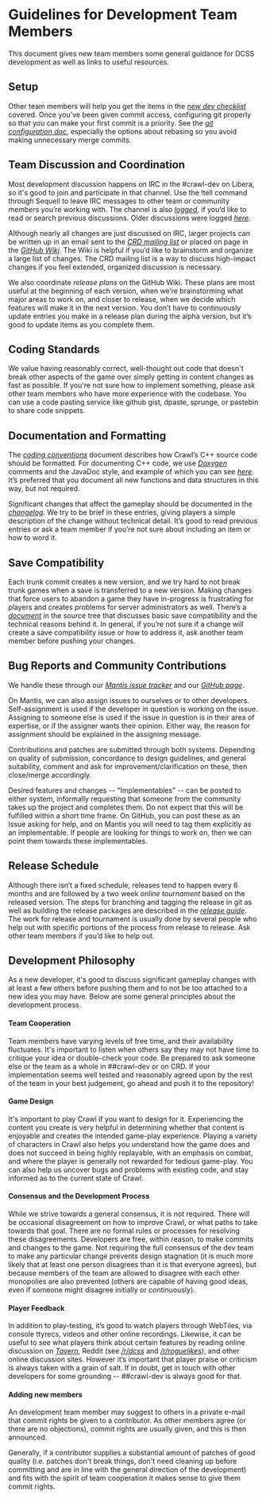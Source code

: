 # Guidelines for Development Team Members

This document gives new team members some general guidance for DCSS development as well as links to useful resources.

## Setup

Other team members will help you get the items in the [*new dev
checklist*](../team/new_dev_checklist.txt) covered. Once you’ve been given
commit access, configuring git properly so that you can make your first commit
is a priority. See the [*git configuration doc*](../git/config.txt), especially
the options about rebasing so you avoid making unnecessary merge commits.

## Team Discussion and Coordination

Most development discussion happens on IRC in the \#crawl-dev on Libera, so
it's good to join and participate in that channel. Use the !tell command
through Sequell to leave IRC messages to other team or community members you’re
working with. The channel is also
[*logged*](http://crawl.akrasiac.org/logs/cheibriados/), if you’d like to read
or search previous discussions. Older discussions were logged
[*here*](http://s-z.org/crawl-dev/#).

Although nearly all changes are just discussed on IRC, larger projects can be
written up in an email sent to the [*CRD mailing
list*](http://sourceforge.net/p/crawl-ref/mailman/crawl-ref-discuss/) or placed
on page in the [*GitHub Wiki*](https://github.com/crawl/crawl/wiki). The
Wiki is helpful if you’d like to brainstorm and organize a large list of
changes. The CRD mailing list is a way to discuss high-impact changes if you
feel extended, organized discussion is necessary.

We also coordinate *release plans* on the GitHub Wiki. These plans are most
useful at the beginning of each version, when we’re brainstorming what major
areas to work on, and closer to release, when we decide which features will
make it in the next version. You don’t have to continuously update entries you
make in a release plan during the alpha version, but it’s good to update items
as you complete them.

## Coding Standards

We value having reasonably correct, well-thought out code that doesn't break
other aspects of the game over simply getting in content changes as fast as
possible. If you're not sure how to implement something, please ask other team
members who have more experience with the codebase. You can use a code pasting
service like github gist, dpaste, sprunge, or pastebin to share code snippets.

## Documentation and Formatting

The [*coding conventions*](../coding_conventions.md)
document describes how Crawl’s C++ source code should be formatted. For
documenting C++ code, we use
[*Doxygen*](http://www.stack.nl/~dimitri/doxygen/index.html) comments and the
JavaDoc style, and example of which you can see
[*here*](crawl-ref/source/ability.cc#l3553). It’s preferred that you document
all new functions and data structures in this way, but not required.

Significant changes that affect the gameplay should be documented in the
[*changelog*](../../changelog.txt). We try to be brief in
these entries, giving players a simple description of the change without
technical detail. It’s good to read previous entries or ask a team member if
you’re not sure about including an item or how to word it.

## Save Compatibility

Each trunk commit creates a new version, and we try hard to not break trunk
games when a save is transferred to a new version. Making changes that force
users to abandon a game they have in-progress is frustrating for players and
creates problems for server administrators as well. There’s a
[*document*](../save_compatibility.txt) in the source tree that discusses basic
save compatibility and the technical reasons behind it. In general, if you’re
not sure if a change will create a save compatibility issue or how to address
it, ask another team member before pushing your changes.

## Bug Reports and Community Contributions

We handle these through our [*Mantis issue
tracker*](https://crawl.develz.org/mantis/view_all_bug_page.php) and our
[*GitHub page*](https://github.com/crawl/crawl).

On Mantis, we can also assign issues to ourselves or to other developers.
Self-assignment is used if the developer in question is working on the issue.
Assigning to someone else is used if the issue in question is in their area of
expertise, or if the assigner wants their opinion. Either way, the reason for
assignment should be explained in the assigning message.

Contributions and patches are submitted through both systems. Depending on
quality of submission, concordance to design guidelines, and general
suitability, comment and ask for improvement/clarification on these, then
close/merge accordingly.

Desired features and changes -- "Implementables" -- can be posted to either
system, informally requesting that someone from the community takes up the
project and completes them. Do not expect that this will be fulfilled within a
short time frame. On GitHub, you can post these as an Issue asking for help,
and on Mantis you will need to tag them explicitly as an implementable. If
people are looking for things to work on, then we can point them towards these
implementables.

## Release Schedule

Although there isn’t a fixed schedule, releases tend to happen every 6 months
and are followed by a two week *online tournament* based on the released
version. The steps for branching and tagging the release in git as well as
building the release packages are described in the [*release
guide*](../release/guide.txt). The work for release and
tournament is usually done by several people who help out with specific
portions of the process from release to release. Ask other team members if
you’d like to help out.

## Development Philosophy

As a new developer, it's good to discuss significant gameplay changes with at
least a few others before pushing them and to not be too attached to a new idea
you may have. Below are some general principles about the development process.

#### Team Cooperation

Team members have varying levels of free time, and their availability
fluctuates. It's important to listen when others say they may not have time to
critique your idea or double-check your code. Be prepared to ask someone else
or the team as a whole in \#\#crawl-dev or on CRD. If your implementation seems
well tested and reasonably agreed upon by the rest of the team in your best
judgement, go ahead and push it to the repository!

#### Game Design

It's important to play Crawl if you want to design for it. Experiencing the
content you create is very helpful in determining whether that content is
enjoyable and creates the intended game-play experience. Playing a variety of
characters in Crawl also helps you understand how the game does and does not
succeed in being highly replayable, with an emphasis on combat, and where the
player is generally not rewarded for tedious game-play. You can also help us
uncover bugs and problems with existing code, and stay informed as to the
current state of Crawl.

#### Consensus and the Development Process

While we strive towards a general consensus, it is not required. There will be
occasional disagreement on how to improve Crawl, or what paths to take towards
that goal. There are no formal rules or processes for resolving these
disagreements. Developers are free, within reason, to make commits and changes
to the game. Not requiring the full consensus of the dev team to make any
particular change prevents design stagnation (it is much more likely that at
least one person disagrees than it is that everyone agrees), but because
members of the team are allowed to disagree with each other monopolies are also
prevented (others are capable of having good ideas, even if someone might
disagree initially or continuously).

#### Player Feedback

In addition to play-testing, it’s good to watch players through WebTiles, via
console ttyrecs, videos and other online recordings. Likewise, it can be useful
to see what players think about certain features by reading online discussion
on [*Tavern*](https://tavern.dcss.io/), Reddit (see
[*/r/dcss*](http://www.reddit.com/r/dcss/) and
[*/r/roguelikes*](http://www.reddit.com/r/roguelikes/)), and other online
discussion sites. However it’s important that player praise or criticism is
always taken with a grain of salt. If in doubt, get in touch with other
developers for some grounding -- \#\#crawl-dev is always good for that.

#### Adding new members

An development team member may suggest to others in a private e-mail that
commit rights be given to a contributor. As other members agree (or there
are no objections), commit rights are usually given, and this is then
announced.

Generally, if a contributor supplies a substantial amount of patches of good
quality (i.e. patches don't break things, don't need cleaning up before
committing and are in line with the general direction of the development) and
fits with the spirit of team cooperation it makes sense to give them commit
rights.
